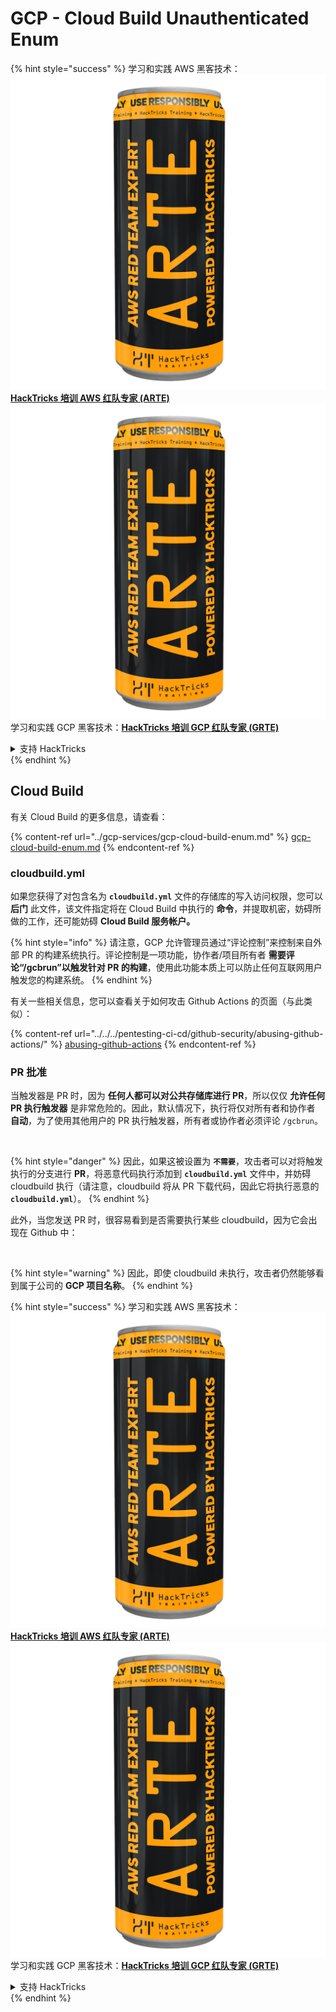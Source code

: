 # GCP - Cloud Build Unauthenticated Enum

{% hint style="success" %}
学习和实践 AWS 黑客技术：<img src="../../../.gitbook/assets/image (1) (1) (1).png" alt="" data-size="line">[**HackTricks 培训 AWS 红队专家 (ARTE)**](https://training.hacktricks.xyz/courses/arte)<img src="../../../.gitbook/assets/image (1) (1) (1).png" alt="" data-size="line">\
学习和实践 GCP 黑客技术：<img src="../../../.gitbook/assets/image (2).png" alt="" data-size="line">[**HackTricks 培训 GCP 红队专家 (GRTE)**<img src="../../../.gitbook/assets/image (2).png" alt="" data-size="line">](https://training.hacktricks.xyz/courses/grte)

<details>

<summary>支持 HackTricks</summary>

* 查看 [**订阅计划**](https://github.com/sponsors/carlospolop)!
* **加入** 💬 [**Discord 群组**](https://discord.gg/hRep4RUj7f) 或 [**Telegram 群组**](https://t.me/peass) 或 **关注** 我们的 **Twitter** 🐦 [**@hacktricks\_live**](https://twitter.com/hacktricks_live)**.**
* **通过向** [**HackTricks**](https://github.com/carlospolop/hacktricks) 和 [**HackTricks Cloud**](https://github.com/carlospolop/hacktricks-cloud) GitHub 仓库提交 PR 来分享黑客技巧。

</details>
{% endhint %}

## Cloud Build

有关 Cloud Build 的更多信息，请查看：

{% content-ref url="../gcp-services/gcp-cloud-build-enum.md" %}
[gcp-cloud-build-enum.md](../gcp-services/gcp-cloud-build-enum.md)
{% endcontent-ref %}

### cloudbuild.yml

如果您获得了对包含名为 **`cloudbuild.yml`** 文件的存储库的写入访问权限，您可以 **后门** 此文件，该文件指定将在 Cloud Build 中执行的 **命令**，并提取机密，妨碍所做的工作，还可能妨碍 **Cloud Build 服务帐户。**

{% hint style="info" %}
请注意，GCP 允许管理员通过“评论控制”来控制来自外部 PR 的构建系统执行。评论控制是一项功能，协作者/项目所有者 **需要评论“/gcbrun”以触发针对 PR 的构建**，使用此功能本质上可以防止任何互联网用户触发您的构建系统。
{% endhint %}

有关一些相关信息，您可以查看关于如何攻击 Github Actions 的页面（与此类似）：

{% content-ref url="../../../pentesting-ci-cd/github-security/abusing-github-actions/" %}
[abusing-github-actions](../../../pentesting-ci-cd/github-security/abusing-github-actions/)
{% endcontent-ref %}

### PR 批准

当触发器是 PR 时，因为 **任何人都可以对公共存储库进行 PR**，所以仅仅 **允许任何 PR 执行触发器** 是非常危险的。因此，默认情况下，执行将仅对所有者和协作者 **自动**，为了使用其他用户的 PR 执行触发器，所有者或协作者必须评论 `/gcbrun`。

<figure><img src="../../../.gitbook/assets/image (339).png" alt="" width="563"><figcaption></figcaption></figure>

{% hint style="danger" %}
因此，如果这被设置为 **`不需要`**，攻击者可以对将触发执行的分支进行 **PR**，将恶意代码执行添加到 **`cloudbuild.yml`** 文件中，并妨碍 cloudbuild 执行（请注意，cloudbuild 将从 PR 下载代码，因此它将执行恶意的 **`cloudbuild.yml`**）。
{% endhint %}

此外，当您发送 PR 时，很容易看到是否需要执行某些 cloudbuild，因为它会出现在 Github 中：

<figure><img src="../../../.gitbook/assets/image (340).png" alt=""><figcaption></figcaption></figure>

{% hint style="warning" %}
因此，即使 cloudbuild 未执行，攻击者仍然能够看到属于公司的 **GCP 项目名称**。
{% endhint %}

{% hint style="success" %}
学习和实践 AWS 黑客技术：<img src="../../../.gitbook/assets/image (1) (1) (1).png" alt="" data-size="line">[**HackTricks 培训 AWS 红队专家 (ARTE)**](https://training.hacktricks.xyz/courses/arte)<img src="../../../.gitbook/assets/image (1) (1) (1).png" alt="" data-size="line">\
学习和实践 GCP 黑客技术：<img src="../../../.gitbook/assets/image (2).png" alt="" data-size="line">[**HackTricks 培训 GCP 红队专家 (GRTE)**<img src="../../../.gitbook/assets/image (2).png" alt="" data-size="line">](https://training.hacktricks.xyz/courses/grte)

<details>

<summary>支持 HackTricks</summary>

* 查看 [**订阅计划**](https://github.com/sponsors/carlospolop)!
* **加入** 💬 [**Discord 群组**](https://discord.gg/hRep4RUj7f) 或 [**Telegram 群组**](https://t.me/peass) 或 **关注** 我们的 **Twitter** 🐦 [**@hacktricks\_live**](https://twitter.com/hacktricks_live)**.**
* **通过向** [**HackTricks**](https://github.com/carlospolop/hacktricks) 和 [**HackTricks Cloud**](https://github.com/carlospolop/hacktricks-cloud) GitHub 仓库提交 PR 来分享黑客技巧。

</details>
{% endhint %}
